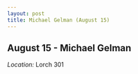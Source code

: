 ```yaml
---
layout: post
title: Michael Gelman (August 15)
---
```

## August 15 - Michael Gelman

*Location:* Lorch 301

